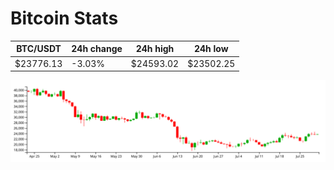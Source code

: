 # Bitcoin Stats

BTC/USDT|24h change|24h high|24h low|
|---|---|---|---|
|$23776.13|-3.03%|$24593.02|$23502.25|

<img src="./chart.svg">
